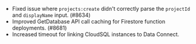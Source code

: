 - Fixed issue where `projects:create` didn't correctly parse the `projectId` and `displayName` input. (#8634)
- Improved GetDatabase API call caching for Firestore function deployments. (#8681)
- Increased timeout for linking CloudSQL instances to Data Connect.
